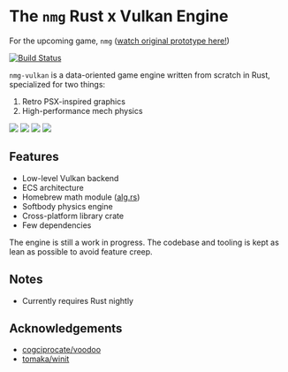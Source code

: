 # The `nmg` Rust x Vulkan Engine

For the upcoming game, `nmg` ([watch original prototype here!][3])

[![Build Status][1]][2]

`nmg-vulkan`
is a data-oriented game engine written from scratch in Rust,
specialized for two things:
1. Retro PSX-inspired graphics
2. High-performance mech physics

![](media/pingpong.gif)
![](media/softy.gif)
![](media/pyramid.gif)
![](media/walking.gif)

## Features
- Low-level Vulkan backend
- ECS architecture
- Homebrew math module ([alg.rs](src/alg.rs))
- Softbody physics engine
- Cross-platform library crate
- Few dependencies

The engine is still a work in progress.
The codebase and tooling is kept as lean as possible
to avoid feature creep.

## Notes
- Currently requires Rust nightly

## Acknowledgements
- [cogciprocate/voodoo][4]
- [tomaka/winit][5]

[1]: https://travis-ci.org/acgaudette/nmg-vulkan.svg?branch=master
[2]: https://travis-ci.org/acgaudette/nmg-vulkan
[3]: https://youtu.be/dD4nkrqb9RY
[4]: https://github.com/cogciprocate/voodoo
[5]: https://github.com/tomaka/winit
